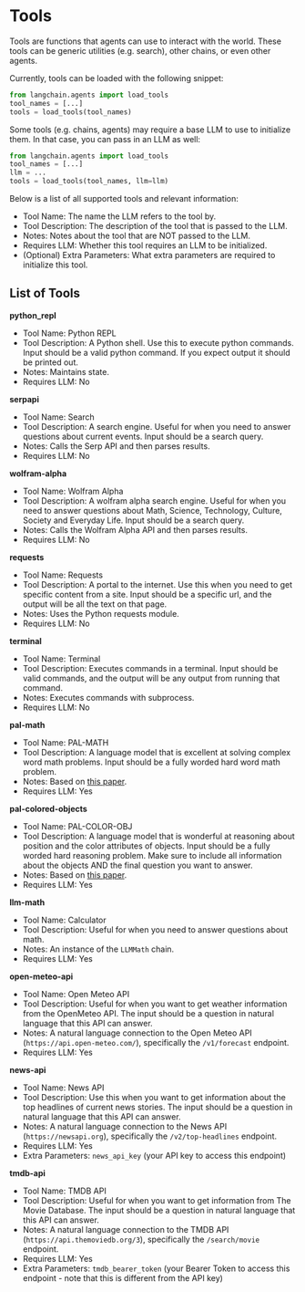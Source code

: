 # Tools

Tools are functions that agents can use to interact with the world.
These tools can be generic utilities (e.g. search), other chains, or even other agents.

Currently, tools can be loaded with the following snippet:

```python
from langchain.agents import load_tools
tool_names = [...]
tools = load_tools(tool_names)
```

Some tools (e.g. chains, agents) may require a base LLM to use to initialize them.
In that case, you can pass in an LLM as well:

```python
from langchain.agents import load_tools
tool_names = [...]
llm = ...
tools = load_tools(tool_names, llm=llm)
```

Below is a list of all supported tools and relevant information:
- Tool Name: The name the LLM refers to the tool by.
- Tool Description: The description of the tool that is passed to the LLM.
- Notes: Notes about the tool that are NOT passed to the LLM.
- Requires LLM: Whether this tool requires an LLM to be initialized.
- (Optional) Extra Parameters: What extra parameters are required to initialize this tool.

## List of Tools

**python_repl**
- Tool Name: Python REPL
- Tool Description: A Python shell. Use this to execute python commands. Input should be a valid python command. If you expect output it should be printed out.
- Notes: Maintains state.
- Requires LLM: No


**serpapi**
- Tool Name: Search
- Tool Description: A search engine. Useful for when you need to answer questions about current events. Input should be a search query.
- Notes: Calls the Serp API and then parses results.
- Requires LLM: No

**wolfram-alpha**
- Tool Name: Wolfram Alpha
- Tool Description: A wolfram alpha search engine. Useful for when you need to answer questions about Math, Science, Technology, Culture, Society and Everyday Life. Input should be a search query.
- Notes: Calls the Wolfram Alpha API and then parses results.
- Requires LLM: No

**requests**
- Tool Name: Requests
- Tool Description: A portal to the internet. Use this when you need to get specific content from a site. Input should be a specific url, and the output will be all the text on that page.
- Notes: Uses the Python requests module.
- Requires LLM: No

**terminal**
- Tool Name: Terminal
- Tool Description: Executes commands in a terminal. Input should be valid commands, and the output will be any output from running that command.
- Notes: Executes commands with subprocess.
- Requires LLM: No

**pal-math**
- Tool Name: PAL-MATH
- Tool Description: A language model that is excellent at solving complex word math problems. Input should be a fully worded hard word math problem.
- Notes: Based on [this paper](https://arxiv.org/pdf/2211.10435.pdf).
- Requires LLM: Yes

**pal-colored-objects**
- Tool Name: PAL-COLOR-OBJ
- Tool Description: A language model that is wonderful at reasoning about position and the color attributes of objects. Input should be a fully worded hard reasoning problem. Make sure to include all information about the objects AND the final question you want to answer.
- Notes: Based on [this paper](https://arxiv.org/pdf/2211.10435.pdf).
- Requires LLM: Yes

**llm-math**
- Tool Name: Calculator
- Tool Description: Useful for when you need to answer questions about math.
- Notes: An instance of the `LLMMath` chain.
- Requires LLM: Yes

**open-meteo-api**
- Tool Name: Open Meteo API
- Tool Description: Useful for when you want to get weather information from the OpenMeteo API. The input should be a question in natural language that this API can answer.
- Notes: A natural language connection to the Open Meteo API (`https://api.open-meteo.com/`), specifically the `/v1/forecast` endpoint.
- Requires LLM: Yes

**news-api**
- Tool Name: News API
- Tool Description: Use this when you want to get information about the top headlines of current news stories. The input should be a question in natural language that this API can answer.
- Notes: A natural language connection to the News API (`https://newsapi.org`), specifically the `/v2/top-headlines` endpoint.
- Requires LLM: Yes
- Extra Parameters: `news_api_key` (your API key to access this endpoint)

**tmdb-api**
- Tool Name: TMDB API
- Tool Description: Useful for when you want to get information from The Movie Database. The input should be a question in natural language that this API can answer.
- Notes: A natural language connection to the TMDB API (`https://api.themoviedb.org/3`), specifically the `/search/movie` endpoint.
- Requires LLM: Yes
- Extra Parameters: `tmdb_bearer_token` (your Bearer Token to access this endpoint - note that this is different from the API key)
